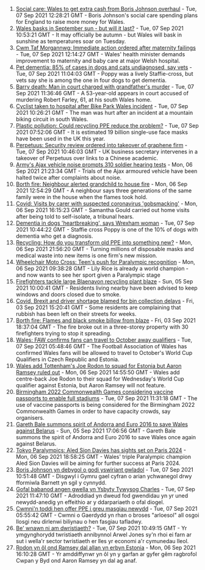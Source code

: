 1. [Social care: Wales to get extra cash from Boris Johnson overhaul](https://www.bbc.co.uk/news/uk-wales-politics-58474786?at_medium=RSS&at_campaign=KARANGA) - Tue, 07 Sep 2021 12:28:21 GMT - Boris Johnson's social care spending plans for England to raise more money for Wales.
2. [Wales basks in September sun - but will it last?](https://www.bbc.co.uk/news/uk-wales-58473018?at_medium=RSS&at_campaign=KARANGA) - Tue, 07 Sep 2021 10:53:21 GMT - It may officially be autumn - but Wales will bask in sunshine as temperatures soar on Tuesday.
3. [Cwm Taf Morgannwg: Immediate action ordered after maternity failings](https://www.bbc.co.uk/news/uk-wales-58473026?at_medium=RSS&at_campaign=KARANGA) - Tue, 07 Sep 2021 12:14:27 GMT - Wales' health minister demands improvement to maternity and baby care at major Welsh hospital.
4. [Pet dementia: 85% of cases in dogs and cats undiagnosed, say vets](https://www.bbc.co.uk/news/uk-wales-58465588?at_medium=RSS&at_campaign=KARANGA) - Tue, 07 Sep 2021 11:04:03 GMT - Poppy was a lively Staffie-cross, but vets say she is among the one in four dogs to get dementia.
5. [Barry death: Man in court charged with grandfather's murder](https://www.bbc.co.uk/news/uk-wales-58473024?at_medium=RSS&at_campaign=KARANGA) - Tue, 07 Sep 2021 11:36:46 GMT - A 53-year-old appears in court accused of murdering Robert Farley, 61, at his south Wales home.
6. [Cyclist taken to hospital after Bike Park Wales incident](https://www.bbc.co.uk/news/uk-wales-58472326?at_medium=RSS&at_campaign=KARANGA) - Tue, 07 Sep 2021 10:26:21 GMT - The man was hurt after an incident at a mountain biking circuit in south Wales.
7. [Plastic pollution: Could recycling PPE reduce the problem?](https://www.bbc.co.uk/news/uk-wales-57687261?at_medium=RSS&at_campaign=KARANGA) - Tue, 07 Sep 2021 07:52:06 GMT - It is estimated 19 billion single-use face masks have been used in the UK this year.
8. [Perpetuus: Security review ordered into takeover of graphene firm](https://www.bbc.co.uk/news/business-58424348?at_medium=RSS&at_campaign=KARANGA) - Tue, 07 Sep 2021 10:46:03 GMT - UK business secretary intervenes in a takeover of Perpetuus over links to a Chinese academic.
9. [Army's Ajax vehicle noise prompts 310 soldier hearing tests](https://www.bbc.co.uk/news/uk-wales-58470143?at_medium=RSS&at_campaign=KARANGA) - Mon, 06 Sep 2021 21:23:34 GMT - Trials of the Ajax armoured vehicle have been halted twice after complaints about noise.
10. [Borth fire: Neighbour alerted grandchild to house fire](https://www.bbc.co.uk/news/uk-wales-58460357?at_medium=RSS&at_campaign=KARANGA) - Mon, 06 Sep 2021 12:54:29 GMT - A neighbour says three generations of the same family were in the house when the flames took hold.
11. [Covid: Visits by carer with suspected coronavirus 'gobsmacking'](https://www.bbc.co.uk/news/uk-wales-58466607?at_medium=RSS&at_campaign=KARANGA) - Mon, 06 Sep 2021 16:15:23 GMT - Samantha Gould carried out home visits after being told to self-isolate, a tribunal hears.
12. [Dementia in dogs 'heartbreaking', says Wrexham woman](https://www.bbc.co.uk/news/uk-wales-58470012?at_medium=RSS&at_campaign=KARANGA) - Tue, 07 Sep 2021 10:44:22 GMT - Staffie cross Poppy is one of the 10% of dogs with dementia who get a diagnosis.
13. [Recycling: How do you transform old PPE into something new?](https://www.bbc.co.uk/news/uk-wales-58453247?at_medium=RSS&at_campaign=KARANGA) - Mon, 06 Sep 2021 21:56:20 GMT - Turning millions of disposable masks and medical waste into new items is one firm's new mission.
14. [Wheelchair Moto Cross: Teen's push for Paralympic recognition](https://www.bbc.co.uk/news/uk-wales-58460956?at_medium=RSS&at_campaign=KARANGA) - Mon, 06 Sep 2021 09:38:28 GMT - Lily Rice is already a world champion - and now wants to see her sport given a Paralympic stage
15. [Firefighters tackle large Blaenavon recycling plant blaze](https://www.bbc.co.uk/news/uk-wales-58454122?at_medium=RSS&at_campaign=KARANGA) - Sun, 05 Sep 2021 10:00:41 GMT - Residents living nearby have been advised to keep windows and doors closed due to smoke.
16. [Covid, Brexit and driver shortage blamed for bin collection delays](https://www.bbc.co.uk/news/uk-wales-58440236?at_medium=RSS&at_campaign=KARANGA) - Fri, 03 Sep 2021 15:20:41 GMT - Some residents are complaining that rubbish has been left on their streets for weeks.
17. [Borth fire: Flames and black smoke billow from blaze](https://www.bbc.co.uk/news/uk-wales-58439504?at_medium=RSS&at_campaign=KARANGA) - Fri, 03 Sep 2021 18:37:04 GMT - The fire broke out in a three-storey property with 30 firefighters trying to stop it spreading.
18. [Wales: FAW confirms fans can travel to October away qualifiers](https://www.bbc.co.uk/sport/football/58471928?at_medium=RSS&at_campaign=KARANGA) - Tue, 07 Sep 2021 05:48:46 GMT - The Football Association of Wales has confirmed Wales fans will be allowed to travel to October's World Cup Qualifiers in Czech Republic and Estonia.
19. [Wales add Tottenham's Joe Rodon to squad for Estonia but Aaron Ramsey ruled out](https://www.bbc.co.uk/sport/football/58463428?at_medium=RSS&at_campaign=KARANGA) - Mon, 06 Sep 2021 14:55:50 GMT - Wales add centre-back Joe Rodon to their squad for Wednesday's World Cup qualifier against Estonia, but Aaron Ramsey will not feature.
20. [Birmingham 2022 Commonwealth Games considering vaccine passports to enable full stadiums](https://www.bbc.co.uk/sport/commonwealth-games/58474651?at_medium=RSS&at_campaign=KARANGA) - Tue, 07 Sep 2021 11:31:18 GMT - The use of vaccine passports is being considered for the Birmingham 2022 Commonwealth Games in order to have capacity crowds, say organisers.
21. [Gareth Bale summons spirit of Andorra and Euro 2016 to save Wales against Belarus](https://www.bbc.co.uk/sport/football/58457163?at_medium=RSS&at_campaign=KARANGA) - Sun, 05 Sep 2021 17:06:56 GMT - Gareth Bale summons the spirit of Andorra and Euro 2016 to save Wales once again against Belarus.
22. [Tokyo Paralympics: Aled Sion Davies has sights set on Paris 2024](https://www.bbc.co.uk/sport/disability-sport/58469862?at_medium=RSS&at_campaign=KARANGA) - Mon, 06 Sep 2021 18:58:25 GMT - Wales' triple Paralympic champion Aled Sion Davies will be aiming for further success at Paris 2024.
23. [Boris Johnson yn debygol o godi yswiriant gwladol](https://www.bbc.co.uk/newyddion/58468358?at_medium=RSS&at_campaign=KARANGA) - Tue, 07 Sep 2021 10:51:48 GMT - Disgwyl i Gymru gael cyfran o arian ychwanegol drwy fformiwla Barnett yn sgil y cynnydd.
24. [Gofal babanod angen gwella yn Ysbyty Tywysog Charles](https://www.bbc.co.uk/newyddion/58463500?at_medium=RSS&at_campaign=KARANGA) - Tue, 07 Sep 2021 11:47:10 GMT - Adroddiad yn dweud fod gwendidau yn yr uned newydd-anedig yn effeithio ar y ddarpariaeth o ofal diogel.
25. [Cwmni'n toddi hen offer PPE i greu masgiau newydd](https://www.bbc.co.uk/newyddion/58434705?at_medium=RSS&at_campaign=KARANGA) - Tue, 07 Sep 2021 05:55:42 GMT - Cwmni o Gaerdydd yn rhan o broses "arloesol" all osgoi llosgi neu dirlenwi biliynau o hen fasgiau tafladwy.
26. [Be' wnawn ni am dwristiaeth?](https://www.bbc.co.uk/newyddion/58441265?at_medium=RSS&at_campaign=KARANGA) - Tue, 07 Sep 2021 10:49:15 GMT - Yr ymgynghorydd twristiaeth annibynnol Arwel Jones sy'n rhoi ei farn ar sut i wella'r sector twristiaeth er lles yr economi a'r cymunedau lleol.
27. [Rodon yn ôl ond Ramsey dal allan yn erbyn Estonia](https://www.bbc.co.uk/newyddion/58466490?at_medium=RSS&at_campaign=KARANGA) - Mon, 06 Sep 2021 16:10:28 GMT - Yr amddiffynwr yn ôl yn y garfan ar gyfer gêm ragbrofol Cwpan y Byd ond Aaron Ramsey yn dal ag anaf.

